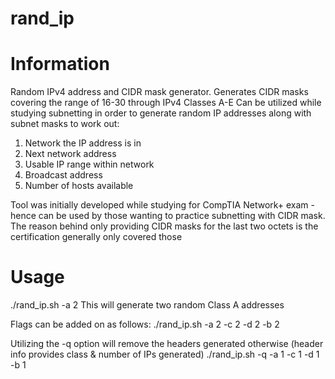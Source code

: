 # rand_ip

# Information #

Random IPv4 address and CIDR mask generator. Generates CIDR masks covering the range of 16-30 through IPv4 Classes A-E
Can be utilized while studying subnetting in order to generate random IP addresses along with subnet masks to work out:
1. Network the IP address is in
2. Next network address
3. Usable IP range within network
4. Broadcast address
5. Number of hosts available

Tool was initially developed while studying for CompTIA Network+ exam - hence can be used by those wanting to practice 
subnetting with CIDR mask. The reason behind only providing CIDR masks for the last two octets is the certification
generally only covered those

# Usage #
./rand_ip.sh -a 2
This will generate two random Class A addresses

Flags can be added on as follows:
./rand_ip.sh -a 2 -c 2 -d 2 -b 2

Utilizing the -q option will remove the headers generated otherwise (header info provides class & number of IPs generated)
./rand_ip.sh -q -a 1 -c 1 -d 1 -b 1
